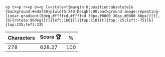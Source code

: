 `<p t><p r><p b><p l><style>*{margin:0;position:absolute}&{background:#edaf38}p{width:240;height:90;background-image:repeating-linear-gradient(0deg,#ffffcd,#ffffcd 30px,#0000 30px,#0000 60px)}[t],[b]{rotate:90deg}[r]{left:160}[l]{top:210}[t]{top:-25;left:-75}[b]{top:235;left:235`

| Characters | Score 🏆 | %   |
| ---------- | -------- | --- |
| 278        | 628.27   | 100 |
